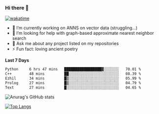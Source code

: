 ### Hi there 👋

[![wakatime](https://wakatime.com/badge/user/8906da98-c623-4aff-ac00-99cb42e09b38.svg)](https://wakatime.com/@8906da98-c623-4aff-ac00-99cb42e09b38)

- 🔭 I’m currently working on ANNS on vector data (struggling...)
- 🤔 I’m looking for help with graph-based approximate nearest neighbor search
- 💬 Ask me about any project listed on my repositories
- ⚡ Fun fact: loving ancient poetry


**Last 7 Days**
<!--START_SECTION:waka-->

```txt
Python     6 hrs 47 mins   █████████████████▓░░░░░░░   70.01 %
C++        48 mins         ██░░░░░░░░░░░░░░░░░░░░░░░   08.39 %
Ezhil      34 mins         █▒░░░░░░░░░░░░░░░░░░░░░░░   05.99 %
Prolog     27 mins         █▒░░░░░░░░░░░░░░░░░░░░░░░   04.79 %
Text       27 mins         █░░░░░░░░░░░░░░░░░░░░░░░░   04.65 %
```

<!--END_SECTION:waka-->

![Anurag's GitHub stats](https://github-readme-stats.vercel.app/api?username=matchyc&count_private=true&show_icons=true&theme=vue)

[![Top Langs](https://github-readme-stats.vercel.app/api/top-langs/?username=matchyc&langs_count=4&&hide=perl,raku,html,javascript,shell,roff,prolog)](https://github.com/anuraghazra/github-readme-stats)
